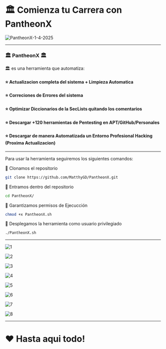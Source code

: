 # 🏛️ Comienza tu Carrera con PantheonX

![PantheonX-1-4-2025](https://github.com/user-attachments/assets/aad3f954-5a54-46c7-95ef-8152f6f2ab77)

------------------------------------------------------------------------------------------------------------------------------------------------------------

### 🏛️ PantheonX 🏛️
🏛️ es una herramienta que automatiza:

#### ⭐ Actualizacion completa del sistema + Limpieza Automatica
#### ⭐ Correciones de Errores del sistema
#### ⭐ Optimizar Diccionarios de la SecLists quitando los comentarios
#### ⭐ Descargar +120 herramientas de Pentesting en APT/GitHub/Personales
#### ⭐ Descargar de manera Automatizada un Entorno Profesional Hacking (Proxima Actualizacion)

------------------------------------------------------------------------------------------------------------------------------------------------------------

Para usar la herramienta seguiremos los siguientes comandos:

🔴 Clonamos el repositorio

```bash
git clone https://github.com/MatthyGD/PantheonX.git
```

🔴 Entramos dentro del repositorio

```bash
cd PantheonX/
```

🔴 Garantizamos permisos de Ejecucción

```bash
chmod +x PantheonX.sh
```

🔴 Desplegamos la herramienta como usuario privilegiado

```bash
./PantheonX.sh
```

------------------------------------------------------------------------------------------------------------------------------------------------------------

![1](https://github.com/user-attachments/assets/b85b6d74-bd43-4f88-bafd-fdd76568e9b1)

![2](https://github.com/user-attachments/assets/39e2aaea-1202-4b01-ad00-f7b0fe037537)

![3](https://github.com/user-attachments/assets/094f748f-1c57-4b95-9140-0bd34a5f79f2)

![4](https://github.com/user-attachments/assets/7cb7c600-16b7-4293-b89e-540897055cd8)

![5](https://github.com/user-attachments/assets/b95b57fb-a8be-4dc9-b561-a9db28da09eb)

![6](https://github.com/user-attachments/assets/79ca1b71-9e77-447c-b97b-8e95303a58fa)

![7](https://github.com/user-attachments/assets/883a79cd-b784-4bc6-a149-3bf0ab50a878)

![8](https://github.com/user-attachments/assets/777999dd-8927-4b8f-a63d-b308bbccb584)

------------------------------------------------------------------------------------------------------------------------------------------------------------

# ❤️ Hasta aqui todo!
